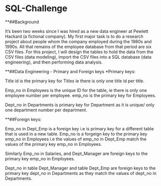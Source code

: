 # SQL-Challenge

**##Background

It’s been two weeks since I was hired as a new data engineer at Pewlett Hackard (a fictional company). My first major task is to do a research project about people whom the company employed during the 1980s and 1990s. All that remains of the employee database from that period are six CSV files.
For this project, I will design the tables to hold the data from the CSV files (data modeling), import the CSV files into a SQL database (data engineering), and then performing data analysis.




**##Data Engineering - Primary and Foreign keys
*Primary keys:

Title id is the primary key for Titles ie there is only one
 title id per title.

Emp_no in Employees is the unique ID for the table, ie there is only one employee number per employee. emp_no is the primary key for Employees.

Dept_no in Departments is primary key for Department as it is unique/ only one department number per department. 


**##Foreign keys:

Emp_no in Dept_Emp is a foreign key i.e is primary key for a different table that is used in a new table. Emp_no is a forgeign key to the primary key emp_no in Employees i.e the values of emp_no in Dept_Emp match the values of the primary key emp_no in Employees.

Similarly Emp_no in Salaries, and Dept_Manager are foreign keys to the primary key emp_no in Employees.

Dept_no in table Dept_Manager and table Dept_Emp are foreign keys to the primary key dept_no in Departments as they match the values of dept_no in Departments.
